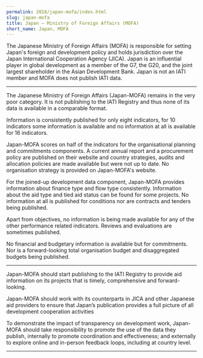 ```yaml
---
permalink: 2018/japan-mofa/index.html
slug: japan-mofa
title: Japan – Ministry of Foreign Affairs (MOFA)
short_name: Japan, MOFA
---
```


The Japanese Ministry of Foreign Affairs (MOFA) is responsible for setting Japan's foreign and development policy and holds jurisdiction over the Japan International Cooperation Agency (JICA). Japan is an influential player in global development as a member of the G7, the G20, and the joint largest shareholder in the Asian Development Bank. Japan is not an IATI member and MOFA does not publish IATI data.

---

The Japanese Ministry of Foreign Affairs (Japan-MOFA) remains in the very poor category. It is not publishing to the IATI Registry and thus none of its data is available in a comparable format. 

Information is consistently published for only eight indicators, for 10 indicators some information is available and no information at all is available for 16 indicators. 

Japan-MOFA scores on half of the indicators for the organisational planning and commitments components. A current annual report and a procurement policy are published on their website and country strategies, audits and allocation policies are made available but were not up to date. No organisation strategy is provided on Japan-MOFA's website. 

For the joined-up development data component, Japan-MOFA provides information about finance type and flow type consistently. Information about the aid type and tied aid status can be found for some projects. No information at all is published for conditions nor are contracts and tenders being published. 

Apart from objectives, no information is being made available for any of the other performance related indicators. Reviews and evaluations are sometimes published. 

No financial and budgetary information is available but for commitments. Nor is a forward-looking total organisation budget and disaggregated budgets being published. 



---

Japan-MOFA should start publishing to the IATI Registry to provide aid information on its projects that is timely, comprehensive and forward-looking.

Japan-MOFA should work with its counterparts in JICA and other Japanese aid providers to ensure that Japan’s publication provides a full picture of all development cooperation activities

To demonstrate the impact of transparency on development work, Japan-MOFA should take responsibility to promote the use of the data they publish, internally to promote coordination and effectiveness; and externally to explore online and in-person feedback loops, including at country level.

---
